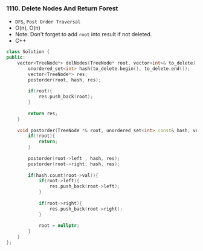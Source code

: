 ### 1110. Delete Nodes And Return Forest
* `DFS`, `Post Order Traversal`
* O(n), O(n)
* Note: Don't forget to add `root` into result if not deleted.
* C++
```cpp
class Solution {
public:
    vector<TreeNode*> delNodes(TreeNode* root, vector<int>& to_delete) {
        unordered_set<int> hash(to_delete.begin(), to_delete.end());
        vector<TreeNode*> res;
        postorder(root, hash, res);
        
        if(root){
            res.push_back(root);
        }
        
        return res;
    }
    
    void postorder(TreeNode *& root, unordered_set<int> const& hash, vector<TreeNode*>& res){
        if(!root){
            return;
        }
        
        postorder(root->left , hash, res);
        postorder(root->right, hash, res);
        
        if(hash.count(root->val)){
            if(root->left){
                res.push_back(root->left);
            }
            
            if(root->right){
                res.push_back(root->right);
            }
            
            root = nullptr;
        }
    }
};
```

